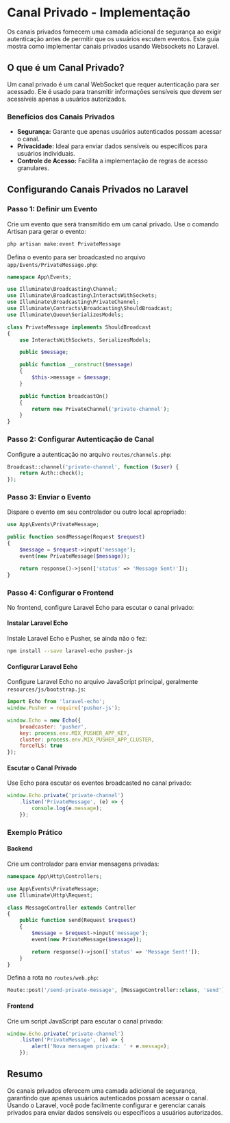 # Canal Privado - Implementação

Os canais privados fornecem uma camada adicional de segurança ao exigir autenticação antes de permitir que os usuários escutem eventos. Este guia mostra como implementar canais privados usando Websockets no Laravel.

## O que é um Canal Privado?

Um canal privado é um canal WebSocket que requer autenticação para ser acessado. Ele é usado para transmitir informações sensíveis que devem ser acessíveis apenas a usuários autorizados.

### Benefícios dos Canais Privados

- **Segurança:** Garante que apenas usuários autenticados possam acessar o canal.
- **Privacidade:** Ideal para enviar dados sensíveis ou específicos para usuários individuais.
- **Controle de Acesso:** Facilita a implementação de regras de acesso granulares.

## Configurando Canais Privados no Laravel

### Passo 1: Definir um Evento

Crie um evento que será transmitido em um canal privado. Use o comando Artisan para gerar o evento:

```bash
php artisan make:event PrivateMessage
```

Defina o evento para ser broadcasted no arquivo `app/Events/PrivateMessage.php`:

```php
namespace App\Events;

use Illuminate\Broadcasting\Channel;
use Illuminate\Broadcasting\InteractsWithSockets;
use Illuminate\Broadcasting\PrivateChannel;
use Illuminate\Contracts\Broadcasting\ShouldBroadcast;
use Illuminate\Queue\SerializesModels;

class PrivateMessage implements ShouldBroadcast
{
    use InteractsWithSockets, SerializesModels;

    public $message;

    public function __construct($message)
    {
        $this->message = $message;
    }

    public function broadcastOn()
    {
        return new PrivateChannel('private-channel');
    }
}
```

### Passo 2: Configurar Autenticação de Canal

Configure a autenticação no arquivo `routes/channels.php`:

```php
Broadcast::channel('private-channel', function ($user) {
    return Auth::check();
});
```

### Passo 3: Enviar o Evento

Dispare o evento em seu controlador ou outro local apropriado:

```php
use App\Events\PrivateMessage;

public function sendMessage(Request $request)
{
    $message = $request->input('message');
    event(new PrivateMessage($message));

    return response()->json(['status' => 'Message Sent!']);
}
```

### Passo 4: Configurar o Frontend

No frontend, configure Laravel Echo para escutar o canal privado:

#### Instalar Laravel Echo

Instale Laravel Echo e Pusher, se ainda não o fez:

```bash
npm install --save laravel-echo pusher-js
```

#### Configurar Laravel Echo

Configure Laravel Echo no arquivo JavaScript principal, geralmente `resources/js/bootstrap.js`:

```js
import Echo from 'laravel-echo';
window.Pusher = require('pusher-js');

window.Echo = new Echo({
    broadcaster: 'pusher',
    key: process.env.MIX_PUSHER_APP_KEY,
    cluster: process.env.MIX_PUSHER_APP_CLUSTER,
    forceTLS: true
});
```

#### Escutar o Canal Privado

Use Echo para escutar os eventos broadcasted no canal privado:

```js
window.Echo.private('private-channel')
    .listen('PrivateMessage', (e) => {
        console.log(e.message);
    });
```

### Exemplo Prático

#### Backend

Crie um controlador para enviar mensagens privadas:

```php
namespace App\Http\Controllers;

use App\Events\PrivateMessage;
use Illuminate\Http\Request;

class MessageController extends Controller
{
    public function send(Request $request)
    {
        $message = $request->input('message');
        event(new PrivateMessage($message));

        return response()->json(['status' => 'Message Sent!']);
    }
}
```

Defina a rota no `routes/web.php`:

```php
Route::post('/send-private-message', [MessageController::class, 'send']);
```

#### Frontend

Crie um script JavaScript para escutar o canal privado:

```js
window.Echo.private('private-channel')
    .listen('PrivateMessage', (e) => {
        alert('Nova mensagem privada: ' + e.message);
    });
```

## Resumo

Os canais privados oferecem uma camada adicional de segurança, garantindo que apenas usuários autenticados possam acessar o canal. Usando o Laravel, você pode facilmente configurar e gerenciar canais privados para enviar dados sensíveis ou específicos a usuários autorizados.
